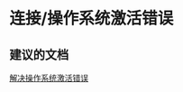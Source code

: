<properties
    pageTitle="连接/操作系统激活错误"
    description="连接/操作系统激活错误"
    service="microsoft.network"
    resource="expressroutecircuits"
    authors="aashu"
    displayOrder=""
    selfHelpType="generic"
    supportTopicIds="32539955"
    resourceTags=""
    productPesIds="15480"
    cloudEnvironments="public"
/>


# 连接/操作系统激活错误


## **建议的文档**
[解决操作系统激活错误](https://blogs.msdn.microsoft.com/mast/2015/12/01/azure-vm-may-fail-to-activate-over-expressroute/)



<!--HONumber=Jul16_HO4-->


